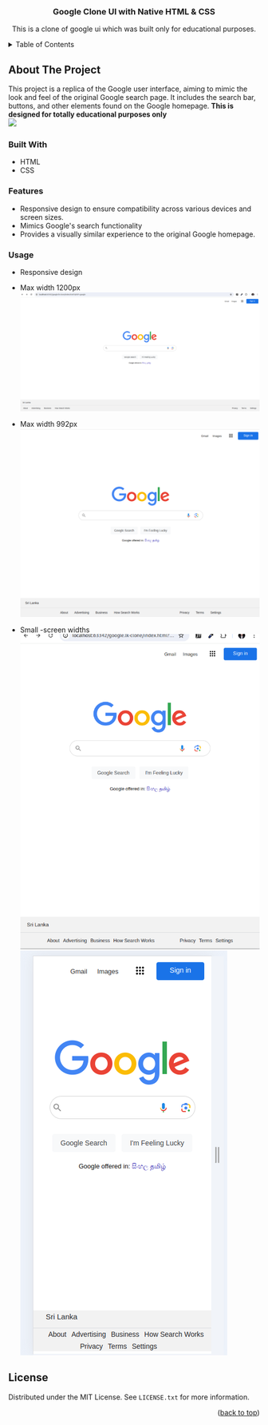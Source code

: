 <!-- PROJECT LOGO -->
<br />
<div align="center">
  <a href="https://github.com/MyPlaygroundDEP/google-clone-test-host">

[//]: # (    <img src="images/logo.png" alt="Logo" width="80" height="80">)
  </a>

<h3 align="center">Google Clone UI with Native HTML & CSS</h3>

  <p align="center">
    This is a clone of google ui which was built only for educational purposes.
    <br />
   </p>
</div>



<!-- TABLE OF CONTENTS -->
<details>
  <summary>Table of Contents</summary>
  <ol>
    <li>
      <a href="#about-the-project">About The Project</a>
      <ul>
        <li><a href="#built-with">Built With</a></li>
      </ul>
    </li>
    <li><a href="#license">License</a></li>
    <li><a href="#contact">Contact</a></li>
    <li><a href="#acknowledgments">Acknowledgments</a></li>
  </ol>
</details>



<!-- ABOUT THE PROJECT -->

## About The Project

This project is a replica of the Google user interface, aiming to mimic the look and feel of the original Google search
page. It includes the search bar, buttons, and other elements found on the Google homepage.
**This is designed for totally educational purposes only**<br>
![](/home/ghost/Documents/dep-12/last-phase/design-clones/google.lk-clone/readme-images/ui.png)

### Built With

+ HTML
+ CSS


### Features
 + Responsive design to ensure compatibility across various devices and screen sizes.
 + Mimics Google's search functionality
 + Provides a visually similar experience to the original Google homepage.
<!-- USAGE EXAMPLES -->

### Usage

+ Responsive design

+ Max width 1200px
  <img src="readme-images/ui.png">

+ Max width 992px
  <img src="readme-images/max-width-992px.png">
+ Small -screen widths
  <img src="readme-images/small-screen.png">
  <img src="readme-images/xs.png" style="height=100px">

<!-- LICENSE -->

## License

Distributed under the MIT License. See `LICENSE.txt` for more information.

<p align="right">(<a href="#readme-top">back to top</a>)</p>


